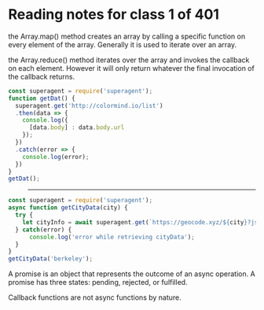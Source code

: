 # Reading notes for class 1 of 401

the Array.map() method creates an array by calling a specific function on every element of the array. Generally it is used to iterate over an array.

the Array.reduce() method iterates over the array and invokes the callback on each element. However it will only return whatever the final invocation of the callback returns.

```javascript
const superagent = require('superagent');
function getDat() {
  superagent.get('http://colormind.io/list')
  .then(data => {
    console.log({
      [data.body] : data.body.url
    });
  })
  .catch(error => {
    console.log(error);
  })
}
getDat();
```

> ----------------

```javascript
const superagent = require('superagent');
async function getCityData(city) {
  try {
    let cityInfo = await superagent.get(`https://geocode.xyz/${city}?json=1`);
  } catch(error) {
      console.log('error while retrieving cityData');
  }
}
getCityData('berkeley');
```

A promise is an object that represents the outcome of an async operation. A promise has three states: pending, rejected, or fulfilled.

Callback functions are not async functions by nature.